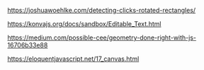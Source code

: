 https://joshuawoehlke.com/detecting-clicks-rotated-rectangles/

https://konvajs.org/docs/sandbox/Editable_Text.html

https://medium.com/possible-cee/geometry-done-right-with-js-16706b33e88

https://eloquentjavascript.net/17_canvas.html
